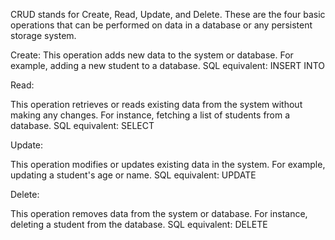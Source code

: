 CRUD stands for Create, Read, Update, and Delete. These are the four basic operations that can be performed on data in a database or any persistent storage system.

Create:
This operation adds new data to the system or database. For example, adding a new student to a database.
SQL equivalent: INSERT INTO

Read:

This operation retrieves or reads existing data from the system without making any changes. For instance, fetching a list of students from a database.
SQL equivalent: SELECT

Update:

This operation modifies or updates existing data in the system. For example, updating a student's age or name.
SQL equivalent: UPDATE

Delete:

This operation removes data from the system or database. For instance, deleting a student from the database.
SQL equivalent: DELETE
